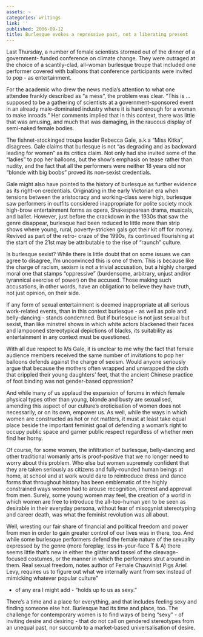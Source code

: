 ```yaml
---
assets: ~
categories: writings
link: ''
published: 2006-09-12
title: Burlesque evokes a repressive past, not a liberating present
---
```

Last Thursday, a number of female scientists stormed out of the dinner
of a government- funded conference on climate change. They were outraged
at the choice of a scantily-clad, all-woman burlesque troupe that
included one performer covered with balloons that conference
participants were invited to pop - as entertainment.

For the academic who drew the news media’s attention to what one
attendee frankly described as “a mess”, the problem was clear. “This is
… supposed to be a gathering of scientists at a government-sponsored
event in an already male-dominated industry where it is hard enough for
a woman to make inroads.” Her comments implied that in this context,
there was little that was amusing, and much that was damaging, in the
raucous display of semi-naked female bodies.

The fishnet-stockinged troupe leader Rebecca Gale, a.k.a “Miss Kitka”,
disagrees. Gale claims that burlesque is not “as degrading and as
backward leading for women” as its critics claim. Not only had she
invited some of the “ladies” to pop her balloons, but the show’s
emphasis on tease rather than nudity, and the fact that all the
performers were neither 18 years old nor “blonde with big boobs” proved
its non-sexist credentials.

Gale might also have pointed to the history of burlesque as further
evidence as its right-on credentials. Originating in the early Victorian
era when tensions between the aristocracy and working-class were high,
burlesque saw performers in outfits considered inappropriate for polite
society mock high-brow entertainment forms as opera, Shakespearean
drama, musicals, and ballet. However, just before the crackdown in the
1930s that saw the genre disappear, burlesque had been reduced to little
more than strip shows where young, rural, poverty-stricken gals got
their kit off for money. Revived as part of the retro- craze of the
1990s, its continued flourishing at the start of the 21st may be
attributable to the rise of “raunch” culture.

Is burlesque sexist? While there is little doubt that on some issues we
can agree to disagree, I’m unconvinced this is one of them. This is
because like the charge of racism, sexism is not a trivial accusation,
but a highly charged moral one that stamps “oppressive” (burdensome,
arbitrary, unjust and/or tyrannical exercise of power) on the accused.
Those making such accusations, in other words, have an obligation to
believe they have truth, not just opinion, on their side.

If any form of sexual entertainment is deemed inappropriate at all
serious work-related events, than in this context burlesque - as well as
pole and belly-dancing - stands condemned. But if burlesque is not just
sexual but sexist, than like minstrel shows in which white actors
blackened their faces and lampooned stereotypical depictions of blacks,
its suitability as entertainment in any context must be questioned.

With all due respect to Ms Gale, it is unclear to me why the fact that
female audience members received the same number of invitations to pop
her balloons defends against the charge of sexism. Would anyone
seriously argue that because the mothers often wrapped and unwrapped the
cloth that crippled their young daughters’ feet, that the ancient
Chinese practice of foot binding was not gender-based oppression?

And while many of us applaud the expansion of forums in which female
physical types other than young, blonde and busty are sexualised,
amending this aspect of our culture’s eroticisation of women does not
necessarily, or on its own, empower us. As well, while the ways in which
women are constructed as hot or not matters, it must at least take equal
place beside the important feminist goal of defending a woman’s right to
occupy public space and garner public respect regardless of whether men
find her horny.

Of course, for some women, the infiltration of burlesque, belly-dancing
and other traditional womanly arts is proof-positive that we no longer
need to worry about this problem. Who else but women supremely confident
that they are taken seriously as citizens and fully-rounded human beings
at home, at school and at work would dare to reintroduce dress and dance
forms that throughout history has been emblematic of the highly
constrained ways women had to arouse recognition, interest and approval
from men. Surely, some young women may feel, the creation of a world in
which women are free to introduce the all-too-human yen to be seen as
desirable in their everyday persona, without fear of misogynist
stereotyping and career death, was what the feminist revolution was all
about.

Well, wresting our fair share of financial and political freedom and
power from men in order to gain greater control of our lives was in
there, too. And while some burlesque performers defend the female nature
of the sexuality expressed by the genre (more foreplay, less
in-your-face T & A) there seems little that’s new in either the glitter
and tassel of the cleavage-focused costumes, or the manner in which the
performers strut around in them. Real sexual freedom, notes author of
Female Chauvinist Pigs Ariel Levy, requires us to figure out what we
internally want from sex instead of mimicking whatever popular culture"
- of any era I might add - “holds up to us as sexy.”

There’s a time and a place for everything, and that includes feeling
sexy and finding someone else hot. Burlesque had its time and place,
too. The challenge for contemporary women is to find ways of being
“sexy” - of inviting desire and desiring - that do not call on gendered
stereotypes from an unequal past, nor succumb to a market-based
universalisation of desire.